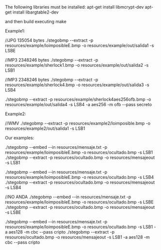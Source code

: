 The following libraries must be installed:
  apt-get install libmcrypt-dev
  apt-get install libargtable2-dev

and then build executing make


Example1:

//JPG 135054 bytes
./stegobmp --extract  -p resources/example/loimposibleE.bmp -o resources/example/out/salida1 -s LSBE


//MP3 2348246 bytes
./stegobmp --extract -p resources/example/sherlock1.bmp -o resources/example/out/salida2  -s LSB1


//MP3 2348246 bytes
./stegobmp --extract -p resources/example/sherlock4.bmp -o resources/example/out/salida3  -s LSB4


./stegobmp --extract -p resources/example/sherlock4aes256ofb.bmp -o resources/example/out/salida4  -s LSB4 -a aes256 -m ofb --pass secreto

Example2:

//WMV
./stegobmp --extract  -p resources/example2/loimposible.bmp -o resources/example2/out/salida1 -s LSB1

Our examples:

./stegobmp --embed --in resources/mensaje.txt  -p resources/example/loimposibleE.bmp -o resources/ocultado.bmp -s LSB1
./stegobmp --extract  -p resources/ocultado.bmp -o resources/mensajeout -s LSB1

./stegobmp --embed --in resources/mensaje.txt  -p resources/example/loimposibleE.bmp -o resources/ocultado.bmp -s LSB4
./stegobmp --extract  -p resources/ocultado.bmp -o resources/mensajeout -s LSB4


//NO ANDA
./stegobmp --embed --in resources/mensaje.txt  -p resources/example/loimposibleE.bmp -o resources/ocultado.bmp -s LSBE
./stegobmp --extract  -p resources/ocultado.bmp -o resources/mensajeout -s LSBE

./stegobmp --embed --in resources/mensaje.txt  -p resources/example/loimposibleE.bmp -o resources/ocultado.bmp -s LSB1 -a aes128 -m cbc --pass cripto
./stegobmp --extract -p resources/ocultado.bmp -o resources/mensajeout  -s LSB1 -a aes128 -m cbc --pass cripto



